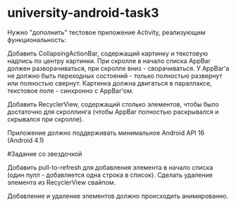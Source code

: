 university-android-task3
========================

Нужно "дополнить" тестовое приложение Activity, реализующим функциональность:

Добавить CollapsingActionBar, содержащий картинку и текстовую надпись по центру картинки. При скролле в начало списка AppBar должен разворачиваться, при скролле вниз - сворачиваться. У AppBar'a не должно быть переходных состояний - только полностью развернут или полностью свернут. Картинка должна двигаться в параллаксе, текстовое поле - синхронно с AppBar'ом.

Добавить RecyclerView, содержащий столько элементов, чтобы было достаточно для скроллинга (чтобы AppBar полностью раскрывался и скрывался при скролле).

Приложение должно поддерживать минимальное Android API 16 (Android 4.1)

#Задание со звездочкой

Добавить pull-to-refresh для добавления элемента в начало списка (один пулл - добавляется одна строка в список). Сделать удаление элемента из RecyclerView свайпом. 

Добавление и удаление элементов должно происходить анимированно.